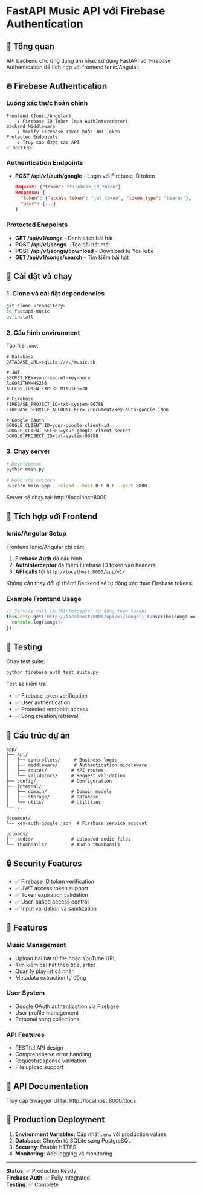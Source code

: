 # FastAPI Music API với Firebase Authentication

## 🎯 Tổng quan

API backend cho ứng dụng âm nhạc sử dụng FastAPI với Firebase Authentication để tích hợp với frontend Ionic/Angular.

## 🔥 Firebase Authentication

### Luồng xác thực hoàn chỉnh

```
Frontend (Ionic/Angular) 
    ↓ Firebase ID Token (qua AuthInterceptor)
Backend Middleware
    ↓ Verify Firebase Token hoặc JWT Token
Protected Endpoints
    ↓ Truy cập được các API
✅ SUCCESS
```

### Authentication Endpoints

- **POST /api/v1/auth/google** - Login với Firebase ID token
  ```json
  Request: {"token": "firebase_id_token"}
  Response: {
    "token": {"access_token": "jwt_token", "token_type": "bearer"},
    "user": {...}
  }
  ```

### Protected Endpoints

- **GET /api/v1/songs** - Danh sách bài hát
- **POST /api/v1/songs** - Tạo bài hát mới
- **POST /api/v1/songs/download** - Download từ YouTube
- **GET /api/v1/songs/search** - Tìm kiếm bài hát

## 🚀 Cài đặt và chạy

### 1. Clone và cài đặt dependencies

```bash
git clone <repository>
cd fastapi-music
uv install
```

### 2. Cấu hình environment

Tạo file `.env`:
```env
# Database
DATABASE_URL=sqlite:///./music.db

# JWT
SECRET_KEY=your-secret-key-here
ALGORITHM=HS256
ACCESS_TOKEN_EXPIRE_MINUTES=30

# Firebase
FIREBASE_PROJECT_ID=txt-system-90788
FIREBASE_SERVICE_ACCOUNT_KEY=./document/key-auth-google.json

# Google OAuth
GOOGLE_CLIENT_ID=your-google-client-id
GOOGLE_CLIENT_SECRET=your-google-client-secret
GOOGLE_PROJECT_ID=txt-system-90788
```

### 3. Chạy server

```bash
# Development
python main.py

# Hoặc với uvicorn
uvicorn main:app --reload --host 0.0.0.0 --port 8000
```

Server sẽ chạy tại: http://localhost:8000

## 📱 Tích hợp với Frontend

### Ionic/Angular Setup

Frontend Ionic/Angular chỉ cần:

1. **Firebase Auth** đã cấu hình
2. **AuthInterceptor** đã thêm Firebase ID token vào headers
3. **API calls** tới `http://localhost:8000/api/v1/`

Không cần thay đổi gì thêm! Backend sẽ tự động xác thực Firebase tokens.

### Example Frontend Usage

```typescript
// Service call (AuthInterceptor tự động thêm token)
this.http.get('http://localhost:8000/api/v1/songs').subscribe(songs => {
  console.log(songs);
});
```

## 🧪 Testing

Chạy test suite:

```bash
python firebase_auth_test_suite.py
```

Test sẽ kiểm tra:
- ✅ Firebase token verification
- ✅ User authentication
- ✅ Protected endpoint access
- ✅ Song creation/retrieval

## 📁 Cấu trúc dự án

```
app/
├── api/
│   ├── controllers/     # Business logic
│   ├── middleware/      # Authentication middleware
│   ├── routes/         # API routes
│   └── validators/     # Request validation
├── config/             # Configuration
├── internal/
│   ├── domain/         # Domain models
│   ├── storage/        # Database
│   └── utils/          # Utilities
└── ...

document/
└── key-auth-google.json  # Firebase service account

uploads/
├── audio/              # Uploaded audio files
└── thumbnails/         # Audio thumbnails
```

## 🔒 Security Features

- ✅ Firebase ID token verification
- ✅ JWT access token support
- ✅ Token expiration validation
- ✅ User-based access control
- ✅ Input validation và sanitization

## 🌟 Features

### Music Management
- Upload bài hát từ file hoặc YouTube URL
- Tìm kiếm bài hát theo title, artist
- Quản lý playlist cá nhân
- Metadata extraction tự động

### User System
- Google OAuth authentication via Firebase
- User profile management
- Personal song collections

### API Features
- RESTful API design
- Comprehensive error handling
- Request/response validation
- File upload support

## 📖 API Documentation

Truy cập Swagger UI tại: http://localhost:8000/docs

## 🚀 Production Deployment

1. **Environment Variables**: Cập nhật `.env` với production values
2. **Database**: Chuyển từ SQLite sang PostgreSQL
3. **Security**: Enable HTTPS
4. **Monitoring**: Add logging và monitoring

---

**Status**: ✅ Production Ready  
**Firebase Auth**: ✅ Fully Integrated  
**Testing**: ✅ Complete
